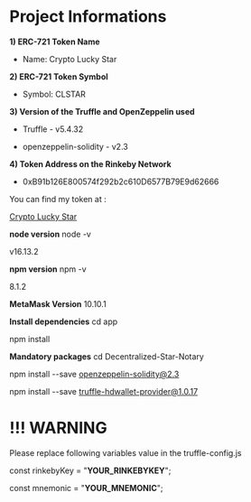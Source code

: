 # Project Informations

**1) ERC-721 Token Name**

 - Name: Crypto Lucky Star

**2) ERC-721 Token Symbol**

 - Symbol: CLSTAR

**3) Version of the Truffle and OpenZeppelin used**

 - Truffle - v5.4.32
 
 - openzeppelin-solidity - v2.3

**4) Token Address on the Rinkeby Network**

- 0xB91b126E800574f292b2c610D6577B79E9d62666

You can find my token at :

[Crypto Lucky Star](https://rinkeby.etherscan.io/token/0xb91b126e800574f292b2c610d6577b79e9d62666)


**node version**
node -v

v16.13.2

**npm version**
npm -v

8.1.2

**MetaMask Version**
10.10.1

**Install dependencies**
cd app

npm install

**Mandatory packages**
cd Decentralized-Star-Notary

npm install --save  openzeppelin-solidity@2.3

npm install --save  truffle-hdwallet-provider@1.0.17


# !!! WARNING
Please replace following variables value in the truffle-config.js

const rinkebyKey = "**YOUR_RINKEBYKEY**";

const mnemonic = "**YOUR_MNEMONIC**";



